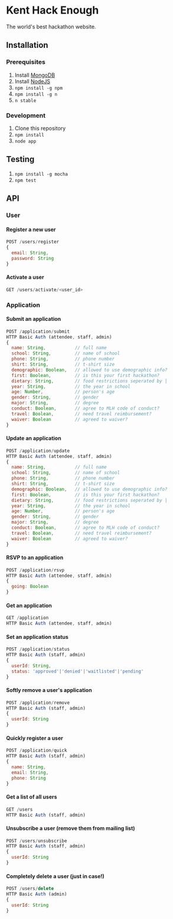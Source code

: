 # Kent Hack Enough
The world's best hackathon website.

## Installation
### Prerequisites
1. Install [MongoDB](http://docs.mongodb.org/manual/installation/)
1. Install [NodeJS](http://nodejs.org/)
1. `npm install -g npm`
1. `npm install -g n`
1. `n stable`

### Development
1. Clone this repository
1. `npm install`
1. `node app`

## Testing
1. `npm install -g mocha`
1. `npm test`

## API

### User
#### Register a new user
```javascript
POST /users/register
{
  email: String,
  password: String
}
```

#### Activate a user
```javascript
GET /users/activate/<user_id>
```

### Application

#### Submit an application
```javascript
POST /application/submit
HTTP Basic Auth (attendee, staff, admin)
{
  name: String,           // full name
  school: String,         // name of school
  phone: String,          // phone number
  shirt: String,          // t-shirt size
  demographic: Boolean,   // allowed to use demographic info?
  first: Boolean,         // is this your first hackathon?
  dietary: String,        // food restrictions seperated by |
  year: String,           // the year in school
  age: Number,            // person's age
  gender: String,         // gender
  major: String,          // degree
  conduct: Boolean,       // agree to MLH code of conduct?
  travel: Boolean,        // need travel reimbursement?
  waiver: Boolean         // agreed to waiver?
}
```

#### Update an application
```javascript
POST /application/update
HTTP Basic Auth (attendee, staff, admin)
{
  name: String,           // full name
  school: String,         // name of school
  phone: String,          // phone number
  shirt: String,          // t-shirt size
  demographic: Boolean,   // allowed to use demographic info?
  first: Boolean,         // is this your first hackathon?
  dietary: String,        // food restrictions seperated by |
  year: String,           // the year in school
  age: Number,            // person's age
  gender: String,         // gender
  major: String,          // degree
  conduct: Boolean,       // agree to MLH code of conduct?
  travel: Boolean,        // need travel reimbursement?
  waiver: Boolean         // agreed to waiver?
}
```

#### RSVP to an application
```javascript
POST /application/rsvp
HTTP Basic Auth (attendee, staff, admin)
{
  going: Boolean
}
```

#### Get an application
```javascript
GET /application
HTTP Basic Auth (attendee, staff, admin)
```

#### Set an application status
```javascript
POST /application/status
HTTP Basic Auth (staff, admin)
{
  userId: String,
  status: 'approved'|'denied'|'waitlisted'|'pending'
}
```

#### Softly remove a user's application
```javascript
POST /application/remove
HTTP Basic Auth (staff, admin)
{
  userId: String
}
```

#### Quickly register a user
```javascript
POST /application/quick
HTTP Basic Auth (staff, admin)
{
  name: String,
  email: String,
  phone: String
}
```

#### Get a list of all users
```javascript
GET /users
HTTP Basic Auth (staff, admin)
```

#### Unsubscribe a user (remove them from mailing list)
```javascript
POST /users/unsubscribe
HTTP Basic Auth (staff, admin)
{
  userId: String
}
```

#### Completely delete a user (just in case!)
```javascript
POST /users/delete
HTTP Basic Auth (admin)
{
  userId: String
}
```